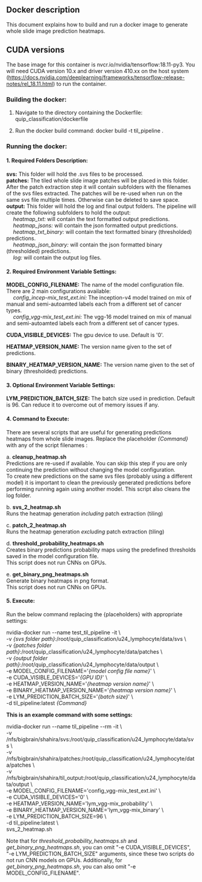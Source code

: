 ## Docker description

This document explains how to build and run a docker image to generate whole slide image prediction heatmaps.

## CUDA versions

The base image for this container is nvcr.io/nvidia/tensorflow:18.11-py3. You will need CUDA version 10.x and driver version 410.xx on the host system (https://docs.nvidia.com/deeplearning/frameworks/tensorflow-release-notes/rel_18.11.html) to run the container. 

### Building the docker:

1. Navigate to the directory containing the Dockerfile: 
quip_classification/dockerfile

2. Run the docker build command:
docker build -t til_pipeline .

### Running the docker:
#### 1. Required Folders Description:
**svs:** This folder will hold the .svs files to be processed.  
**patches:** The tiled whole slide image patches will be placed in this folder. After the patch extraction step it will contain subfolders with the filenames of the svs files extracted. The patches will be re-used when run on the same svs file multiple times. Otherwise can be deleted to save space.  
**output:** This folder will hold the log and final output folders. The pipeline will create the following subfolders to hold the output:  
  *heatmap_txt:* will contain the text formatted output predictions.  
  *heatmap_jsons:* will contain the json formatted output predictions.  
  *heatmap_txt_binary:* will contain the text formatted binary (thresholded) predictions.   
  *heatmap_json_binary:* will contain the json formatted binary (thresholded) predictions.  
  *log:* will contain the output log files.  

#### 2. Required Environment Variable Settings:
**MODEL_CONFIG_FILENAME:** The name of the model configuration file. There are 2 main configurations available:  
  *config_incep-mix_test_ext.ini:* The inception-v4 model trained on mix of manual and semi-autoamted labels each from a different set of cancer types.  
  *config_vgg-mix_test_ext.ini:* The vgg-16 model trained on mix of manual and semi-autoamted labels each from a different set of cancer types.  

**CUDA_VISIBLE_DEVICES:** The gpu device to use. Default is '0'.  

**HEATMAP_VERSION_NAME:** The version name given to the set of predictions.  

**BINARY_HEATMAP_VERSION_NAME:** The version name given to the set of binary (thresholded) predictions.  


#### 3. Optional Environment Variable Settings:
**LYM_PREDICTION_BATCH_SIZE:** The batch size used in prediction. Default is 96. Can reduce it to overcome out of memory issues if any.  

#### 4. Command to Execute:
There are several scripts that are useful for generating predictions heatmaps from whole slide images. Replace the placeholder *{Command}* with any of the script filenames :

a. **cleanup_heatmap.sh**  
Predictions are re-used if available. You can skip this step if you are only continuing the prediction without changing the model configuration.  
To create new predictions on the same svs files (probably using a different model) it is important to clean the previously generated predictions before performing running again using another model. This script also cleans the log folder.

b. **svs_2_heatmap.sh**  
Runs the heatmap generation *including* patch extraction (tiling)

c. **patch_2_heatmap.sh**  
Runs the heatmap generation *excluding* patch extraction (tiling)

d. **threshold_probability_heatmaps.sh**  
Creates binary predictions probability maps using the predefined thresholds saved in the model configuration file.  
This script does not run CNNs on GPUs.

e. **get_binary_png_heatmaps.sh**  
Generate binary heatmaps in png format.  
This script does not run CNNs on GPUs.

  

#### 5. Execute:
Run the below command replacing the {placeholders} with appropriate settings:  

nvidia-docker run --name test_til_pipeline  -it \\  
-v *{svs folder path}*:/root/quip_classification/u24_lymphocyte/data/svs  \\  
-v *{patches folder path}*:/root/quip_classification/u24_lymphocyte/data/patches   \\  
-v *{output folder path}*:/root/quip_classification/u24_lymphocyte/data/output   \\  
-e MODEL_CONFIG_FILENAME='*{model config file name}*'  \\  
-e CUDA_VISIBLE_DEVICES='*{GPU ID}*'  \\  
-e HEATMAP_VERSION_NAME='*{heatmap version name}*'  \\  
-e BINARY_HEATMAP_VERSION_NAME='*{heatmap version name}*'  \\  
-e LYM_PREDICTION_BATCH_SIZE='*{batch size}*'  \\  
-d til_pipeline:latest  *{Command}*
 

**This is an example command with some settings:**  

nvidia-docker run --name til_pipeline --rm -it \\  
-v /nfs/bigbrain/shahira/svs:/root/quip_classification/u24_lymphocyte/data/svs  \\  
-v /nfs/bigbrain/shahira/patches:/root/quip_classification/u24_lymphocyte/data/patches   \\  
-v /nfs/bigbrain/shahira/til_output:/root/quip_classification/u24_lymphocyte/data/output   \\  
-e MODEL_CONFIG_FILENAME='config_vgg-mix_test_ext.ini'  \\  
-e CUDA_VISIBLE_DEVICES='0'  \\  
-e HEATMAP_VERSION_NAME='lym_vgg-mix_probability'  \\  
-e BINARY_HEATMAP_VERSION_NAME='lym_vgg-mix_binary'  \\  
-e LYM_PREDICTION_BATCH_SIZE=96  \\  
-d til_pipeline:latest \\  
svs_2_heatmap.sh


Note that for *threshold_probability_heatmaps.sh* and *get_binary_png_heatmaps.sh*, you can omit "-e CUDA_VISIBLE_DEVICES", "-e LYM_PREDICTION_BATCH_SIZE" arguments, since these two scripts do not run CNN models on GPUs. Additionally, for *get_binary_png_heatmaps.sh*, you can also omit "-e MODEL_CONFIG_FILENAME".
